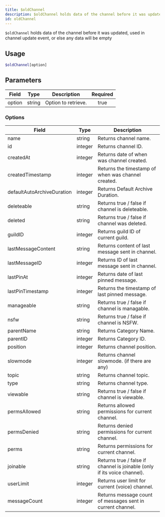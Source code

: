 ```yaml
---
title: $oldChannel
description: $oldChannel holds data of the channel before it was updated, used in channel update event, or else any data will be empty
id: oldChannel
---
```


`$oldChannel` holds data of the channel before it was updated, used in channel update event, or else any data will be
empty

## Usage

```php
$oldChannel[option]
```

## Parameters

| Field  | Type   | Description         | Required |
| ------ | ------ | ------------------- | :------: |
| option | string | Option to retrieve. |   true   |

### Options

| Field                      | Type    | Description                                                              |
| -------------------------- | --------| ------------------------------------------------------------------------ |
| name                       | string  | Returns channel name.                                                    |
| id                         | integer | Returns channel ID.                                                      |
| createdAt                  | integer | Returns date of when was channel created.                                |
| createdTimestamp           | integer | Returns the timestamp of when was channel created.                       |
| defaultAutoArchiveDuration | integer | Returns Default Archive Duration.                                        |
| deleteable                 | string  | Returns true / false if channel is deleteable.                           |
| deleted                    | string  | Returns true / false if channel was deleted.                             |
| guildID                    | integer | Returns guild ID of current guild.                                       |
| lastMessageContent         | string  | Returns content of last message sent in channel.                         |
| lastMessageID              | integer | Returns ID of last message sent in channel.                              |
| lastPinAt                  | integer | Returns date of last pinned message.                                     |
| lastPinTimestamp           | integer | Returns the timestamp of last pinned message.                            |
| manageable                 | string  | Returns true / false if channel is managable.                            |
| nsfw                       | string  | Returns true / false if channel is NSFW.                                 |
| parentName                 | string  | Returns Category Name.                                                   |
| parentID                   | integer | Returns Category ID.                                                     |
| position                   | integer | Returns channel position.                                                |
| slowmode                   | integer | Returns channel slowmode. (if there are any)                             |
| topic                      | string  | Returns channel topic.                                                   |
| type                       | string  | Returns channel type.                                                    |
| viewable                   | string  | Returns true / false if channel is viewable.                             |
| permsAllowed               | string  | Returns allowed permissions for current channel.                         |
| permsDenied                | string  | Returns denied permissions for current channel.                          |
| perms                      | string  | Returns permissions for current channel.                                 |
| joinable                   | string  | Returns true / false if channel is joinable (only if its voice channel). |
| userLimit                  | integer | Returns user limit for current (voice) channel.                          |
| messageCount               | integer | Returns message count of messages sent in current channel.               |